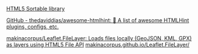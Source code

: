 
[HTML5 Sortable library](https://lukasoppermann.github.io/html5sortable/index.html)

[GitHub - thedaviddias/awesome-htmlhint: 🖖 A list of awesome HTMLHint plugins, configs, etc.](https://github.com/thedaviddias/awesome-htmlhint)

[makinacorpus/Leaflet.FileLayer: Loads files locally (GeoJSON, KML, GPX) as layers using HTML5 File API](https://github.com/makinacorpus/Leaflet.FileLayer)
[makinacorpus.github.io/Leaflet.FileLayer/](https://makinacorpus.github.io/Leaflet.FileLayer/)
